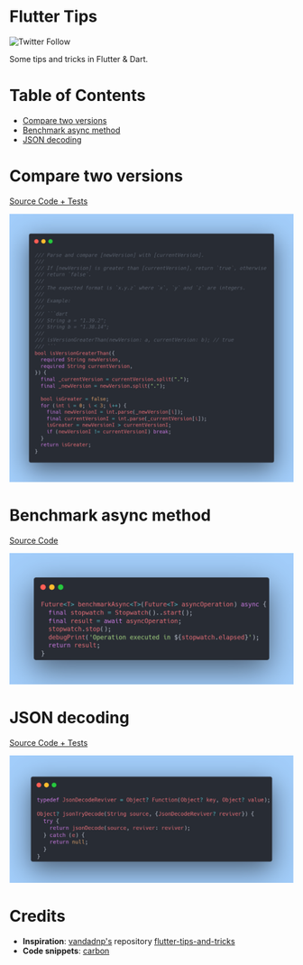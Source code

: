 # Flutter Tips

![Twitter Follow](https://img.shields.io/twitter/follow/TesteurManiak?style=social)

Some tips and tricks in Flutter & Dart.

# Table of Contents

* [Compare two versions](#compare-two-versions)
* [Benchmark async method](#benchmark-async-method)
* [JSON decoding](#json-decoding)

# Compare two versions

[Source Code + Tests](source/is_version_greater_than.dart)

![](images/is_version_greater_than.png)

# Benchmark async method

[Source Code](source/benchmark_async.dart)

![](images/benchmark_async.png)

# JSON decoding

[Source Code + Tests](source/json_try_decode.dart)

![](images/json_try_decode.png)

# Credits

* **Inspiration**: [vandadnp's](https://github.com/vandadnp) repository [flutter-tips-and-tricks](https://github.com/vandadnp/flutter-tips-and-tricks)
* **Code snippets**: [carbon](https://carbon.now.sh/)
